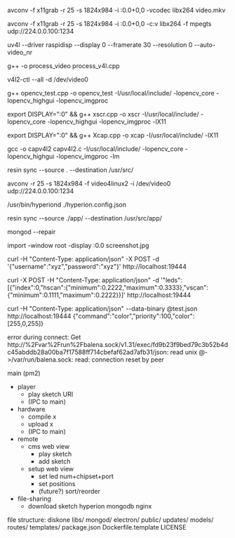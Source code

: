 avconv -f x11grab -r 25 -s 1824x984 -i :0.0+0,0 -vcodec libx264 video.mkv

avconv -f x11grab -r 25 -s 1824x984 -i :0.0+0,0 -c:v libx264 -f mpegts udp://224.0.0.100:1234

uv4l --driver raspidisp --display 0 --framerate 30 --resolution 0 --auto-video_nr

g++ -o process_video process_v4l.cpp

v4l2-ctl --all -d /dev/video0

g++ opencv_test.cpp -o  opencv_test -I/usr/local/include/ -lopencv_core -lopencv_highgui -lopencv_imgproc

export DISPLAY=":0" && g++ xscr.cpp -o  xscr -I/usr/local/include/ -lopencv_core -lopencv_highgui -lopencv_imgproc -lX11

export DISPLAY=":0" && g++ Xcap.cpp -o  xcap -I/usr/local/include/ -lX11

gcc -o capv4l2 capv4l2.c -I/usr/local/include/ -lopencv_core -lopencv_highgui -lopencv_imgproc -lm

resin sync --source . --destination /usr/src/

avconv -r 25 -s 1824x984 -f video4linux2 -i /dev/video0 udp://224.0.0.100:1234

/usr/bin/hyperiond ./hyperion.config.json

resin sync --source ./app/ --destination /usr/src/app/

mongod --repair

import -window root -display :0.0 screenshot.jpg

curl -H "Content-Type: application/json" -X POST -d '{"username":"xyz","password":"xyz"}' http://localhost:19444

curl -X POST -H "Content-Type: application/json" -d '"leds":[{"index":0,"hscan":{"minimum":0.2222,"maximum":0.3333},"vscan":{"minimum":0.1111,"maximum":0.2222}}]' http://localhost:19444

curl -H "Content-Type: application/json" --data-binary @test.json http://localhost:19444
{"command":"color","priority":100,"color":[255,0,255]}

error during connect: Get http://%2Fvar%2Frun%2Fbalena.sock/v1.31/exec/fd9b23f9bed79c3b52b4dc45abddb28a00ba7f17588ff714cbefaf62ad7afb31/json: read unix @->/var/run/balena.sock: read: connection reset by peer

main (pm2)
- player
  - play sketch URI
  - (IPC to main)
- hardware
  - compile                          x
  - upload                           x
  - (IPC to main)
- remote
  - cms web view
	- play sketch
	- add sketch
  - setup web view
    - set led num+chipset+port       
    - set positions                  
	- (future?) sort/reorder
- file-sharing
  - download sketch
hyperion
mongodb
nginx

file structure:
diskone
	libs/
		mongod/
		electron/
	public/
	updates/
	models/
	routes/
	templates/
	package.json
	Dockerfile.template
	LICENSE
